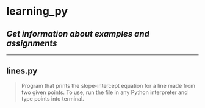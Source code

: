 # **learning_py**
## *Get information about examples and assignments* 
***
## lines.py
> Program that prints the slope-intercept equation for a line made from two given points. To use, run the file in any Python interpreter and type points into terminal.

